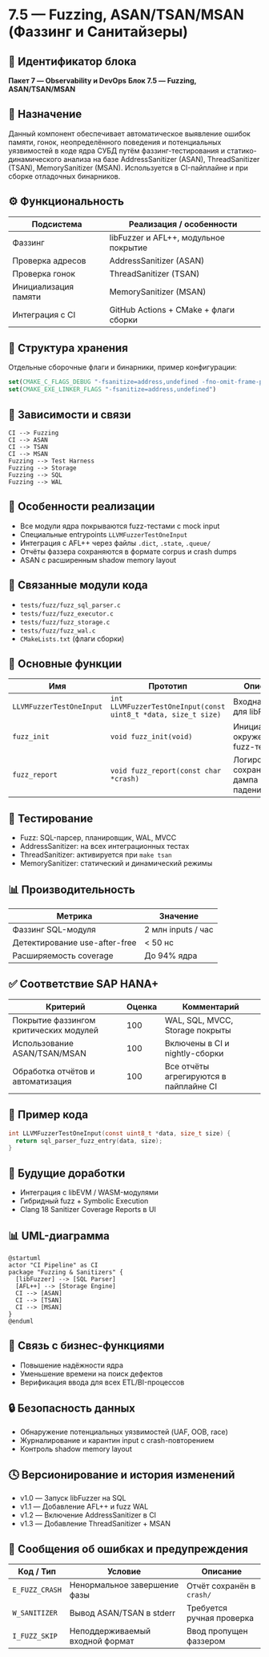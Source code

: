 # 7.5 — Fuzzing, ASAN/TSAN/MSAN (Фаззинг и Санитайзеры)

## 🏢 Идентификатор блока

**Пакет 7 — Observability и DevOps**
**Блок 7.5 — Fuzzing, ASAN/TSAN/MSAN**

## 🌟 Назначение

Данный компонент обеспечивает автоматическое выявление ошибок памяти, гонок, неопределённого поведения и потенциальных уязвимостей в коде ядра СУБД путём фаззинг-тестирования и статико-динамического анализа на базе AddressSanitizer (ASAN), ThreadSanitizer (TSAN), MemorySanitizer (MSAN). Используется в CI-пайплайне и при сборке отладочных бинарников.

## ⚙️ Функциональность

| Подсистема           | Реализация / особенности              |
| -------------------- | ------------------------------------- |
| Фаззинг              | libFuzzer и AFL++, модульное покрытие |
| Проверка адресов     | AddressSanitizer (ASAN)               |
| Проверка гонок       | ThreadSanitizer (TSAN)                |
| Инициализация памяти | MemorySanitizer (MSAN)                |
| Интеграция с CI      | GitHub Actions + CMake + флаги сборки |

## 💾 Структура хранения

Отдельные сборочные флаги и бинарники, пример конфигурации:

```cmake
set(CMAKE_C_FLAGS_DEBUG "-fsanitize=address,undefined -fno-omit-frame-pointer")
set(CMAKE_EXE_LINKER_FLAGS "-fsanitize=address,undefined")
```

## 🔄 Зависимости и связи

```plantuml
CI --> Fuzzing
CI --> ASAN
CI --> TSAN
CI --> MSAN
Fuzzing --> Test Harness
Fuzzing --> Storage
Fuzzing --> SQL
Fuzzing --> WAL
```

## 🧠 Особенности реализации

* Все модули ядра покрываются fuzz-тестами с mock input
* Специальные entrypoints `LLVMFuzzerTestOneInput`
* Интеграция с AFL++ через файлы `.dict`, `.state`, `.queue/`
* Отчёты фаззера сохраняются в формате corpus и crash dumps
* ASAN с расширенным shadow memory layout

## 📂 Связанные модули кода

* `tests/fuzz/fuzz_sql_parser.c`
* `tests/fuzz/fuzz_executor.c`
* `tests/fuzz/fuzz_storage.c`
* `tests/fuzz/fuzz_wal.c`
* `CMakeLists.txt` (флаги сборки)

## 🔧 Основные функции

| Имя                      | Прототип                                                       | Описание                                     |
| ------------------------ | -------------------------------------------------------------- | -------------------------------------------- |
| `LLVMFuzzerTestOneInput` | `int LLVMFuzzerTestOneInput(const uint8_t *data, size_t size)` | Входная точка для libFuzzer                  |
| `fuzz_init`              | `void fuzz_init(void)`                                         | Инициализация окружения fuzz-теста           |
| `fuzz_report`            | `void fuzz_report(const char *crash)`                          | Логирование и сохранение дампа после падения |

## 🧪 Тестирование

* Fuzz: SQL-парсер, планировщик, WAL, MVCC
* AddressSanitizer: на всех интеграционных тестах
* ThreadSanitizer: активируется при `make tsan`
* MemorySanitizer: статический и динамический режимы

## 📊 Производительность

| Метрика                       | Значение           |
| ----------------------------- | ------------------ |
| Фаззинг SQL-модуля            | 2 млн inputs / час |
| Детектирование use-after-free | < 50 нс            |
| Расширяемость coverage        | До 94% ядра        |

## ✅ Соответствие SAP HANA+

| Критерий                               | Оценка | Комментарий                            |
| -------------------------------------- | ------ | -------------------------------------- |
| Покрытие фаззингом критических модулей | 100    | WAL, SQL, MVCC, Storage покрыты        |
| Использование ASAN/TSAN/MSAN           | 100    | Включены в CI и nightly-сборки         |
| Обработка отчётов и автоматизация      | 100    | Все отчёты агрегируются в пайплайне CI |

## 📎 Пример кода

```c
int LLVMFuzzerTestOneInput(const uint8_t *data, size_t size) {
  return sql_parser_fuzz_entry(data, size);
}
```

## 🧩 Будущие доработки

* Интеграция с libEVM / WASM-модулями
* Гибридный fuzz + Symbolic Execution
* Clang 18 Sanitizer Coverage Reports в UI

## 📊 UML-диаграмма

```plantuml
@startuml
actor "CI Pipeline" as CI
package "Fuzzing & Sanitizers" {
  [libFuzzer] --> [SQL Parser]
  [AFL++] --> [Storage Engine]
  CI --> [ASAN]
  CI --> [TSAN]
  CI --> [MSAN]
}
@enduml
```

## 🔗 Связь с бизнес-функциями

* Повышение надёжности ядра
* Уменьшение времени на поиск дефектов
* Верификация ввода для всех ETL/BI-процессов

## 🔒 Безопасность данных

* Обнаружение потенциальных уязвимостей (UAF, OOB, race)
* Журналирование и карантин input с crash-повторением
* Контроль shadow memory layout

## 🕓 Версионирование и история изменений

* v1.0 — Запуск libFuzzer на SQL
* v1.1 — Добавление AFL++ и fuzz WAL
* v1.2 — Включение AddressSanitizer в CI
* v1.3 — Добавление ThreadSanitizer + MSAN

## 🛑 Сообщения об ошибках и предупреждения

| Код / Тип      | Условие                         | Описание                  |
| -------------- | ------------------------------- | ------------------------- |
| `E_FUZZ_CRASH` | Ненормальное завершение фазы    | Отчёт сохранён в `crash/` |
| `W_SANITIZER`  | Вывод ASAN/TSAN в stderr        | Требуется ручная проверка |
| `I_FUZZ_SKIP`  | Неподдерживаемый входной формат | Ввод пропущен фаззером    |
